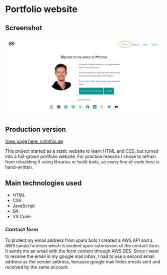 # Portfolio website

## Screenshot
![Screenshot](./img/Screenshots/Screenshot_Portfolio.png)

## Production version
[View page here: mitothis.de](https://mitothis.de/)

This project started as a static website to learn HTML and CSS, but turned into a full-grown portfolio website.
For practice reasons I chose to refrain from rebuilding it using libraries or build tools, so every line of code here is hand-written.

## Main technologies used
* HTML
* CSS
* JavaScript
* Git
* VS Code

### Contact form
To protect my email address from spam bots I created a AWS API and a AWS lamda function which is evoked upon submission of the contact form. It sends me an email with the form content through AWS SES. 
Since I want to receive the email in my google mail inbox, I had to use a second email address as the sender address, because google mail hides emails sent and received by the same account.